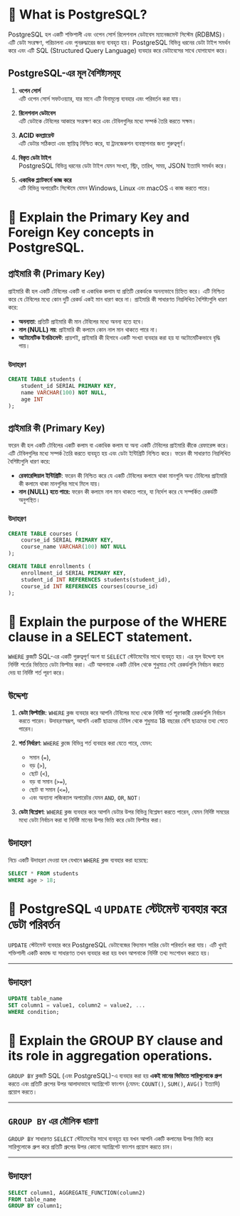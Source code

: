 # 📘 What is PostgreSQL?

PostgreSQL হল একটি শক্তিশালী এবং ওপেন সোর্স রিলেশনাল ডেটাবেস ম্যানেজমেন্ট সিস্টেম (RDBMS)। এটি ডেটা সংরক্ষণ, পরিচালনা এবং পুনরুদ্ধারের জন্য ব্যবহৃত হয়। PostgreSQL বিভিন্ন ধরনের ডেটা টাইপ সমর্থন করে এবং এটি SQL (Structured Query Language) ব্যবহার করে ডেটাবেসের সাথে যোগাযোগ করে।

## PostgreSQL-এর মূল বৈশিষ্ট্যসমূহ

1. **ওপেন সোর্স**  
   এটি ওপেন সোর্স সফটওয়্যার, যার মানে এটি বিনামূল্যে ব্যবহার এবং পরিবর্তন করা যায়।

2. **রিলেশনাল ডেটাবেস**  
   এটি ডেটাকে টেবিলের আকারে সংরক্ষণ করে এবং টেবিলগুলির মধ্যে সম্পর্ক তৈরি করতে সক্ষম।

3. **ACID কমপ্লায়েন্ট**  
   এটি ডেটার সঠিকতা এবং স্থায়িত্ব নিশ্চিত করে, যা ট্রানজেকশন ব্যবস্থাপনার জন্য গুরুত্বপূর্ণ।

4. **বিস্তৃত ডেটা টাইপ**  
   PostgreSQL বিভিন্ন ধরনের ডেটা টাইপ যেমন সংখ্যা, স্ট্রিং, তারিখ, সময়, JSON ইত্যাদি সমর্থন করে।

5. **একাধিক প্ল্যাটফর্মে কাজ করে**  
   এটি বিভিন্ন অপারেটিং সিস্টেমে যেমন Windows, Linux এবং macOS এ কাজ করতে পারে।

# 📘 Explain the Primary Key and Foreign Key concepts in PostgreSQL.

## প্রাইমারি কী (Primary Key)

প্রাইমারি কী হল একটি টেবিলের একটি বা একাধিক কলাম যা প্রতিটি রেকর্ডকে অনন্যভাবে চিহ্নিত করে। এটি নিশ্চিত করে যে টেবিলের মধ্যে কোন দুটি রেকর্ড একই মান ধারণ করে না। প্রাইমারি কী সাধারণত নিম্নলিখিত বৈশিষ্ট্যগুলি ধারণ করে:

- **অনন্যতা**: প্রতিটি প্রাইমারি কী মান টেবিলের মধ্যে অনন্য হতে হবে।
- **নাল (NULL) নয়**: প্রাইমারি কী কলামে কোন নাল মান থাকতে পারে না।
- **অটোমেটিক ইনক্রিমেন্ট**: প্রায়শই, প্রাইমারি কী হিসাবে একটি সংখ্যা ব্যবহার করা হয় যা অটোমেটিকভাবে বৃদ্ধি পায়।

### উদাহরণ
```sql
CREATE TABLE students (
    student_id SERIAL PRIMARY KEY,
    name VARCHAR(100) NOT NULL,
    age INT
);
```
## প্রাইমারি কী (Primary Key)

ফরেন কী হল একটি টেবিলের একটি কলাম বা একাধিক কলাম যা অন্য একটি টেবিলের প্রাইমারি কীকে রেফারেন্স করে। এটি টেবিলগুলির মধ্যে সম্পর্ক তৈরি করতে ব্যবহৃত হয় এবং ডেটা ইন্টিগ্রিটি নিশ্চিত করে। ফরেন কী সাধারণত নিম্নলিখিত বৈশিষ্ট্যগুলি ধারণ করে:

- **রেফারেন্সিয়াল ইন্টিগ্রিটি**: ফরেন কী নিশ্চিত করে যে একটি টেবিলের কলামে থাকা মানগুলি অন্য টেবিলের প্রাইমারি কী কলামে থাকা মানগুলির সাথে মিলে যায়।
- **নাল (NULL) হতে পারে:** ফরেন কী কলামে নাল মান থাকতে পারে, যা নির্দেশ করে যে সম্পর্কিত রেকর্ডটি অনুপস্থিত।

### উদাহরণ
```sql
CREATE TABLE courses (
    course_id SERIAL PRIMARY KEY,
    course_name VARCHAR(100) NOT NULL
);

CREATE TABLE enrollments (
    enrollment_id SERIAL PRIMARY KEY,
    student_id INT REFERENCES students(student_id),
    course_id INT REFERENCES courses(course_id)
);
```
# 📘 Explain the purpose of the WHERE clause in a SELECT statement.

`WHERE` ক্লজটি SQL-এর একটি গুরুত্বপূর্ণ অংশ যা `SELECT` স্টেটমেন্টের সাথে ব্যবহৃত হয়। এর মূল উদ্দেশ্য হল নির্দিষ্ট শর্তের ভিত্তিতে ডেটা ফিল্টার করা। এটি আপনাকে একটি টেবিল থেকে শুধুমাত্র সেই রেকর্ডগুলি নির্বাচন করতে দেয় যা নির্দিষ্ট শর্ত পূরণ করে।

## উদ্দেশ্য

1. **ডেটা ফিল্টারিং**: `WHERE` ক্লজ ব্যবহার করে আপনি টেবিলের মধ্যে থেকে নির্দিষ্ট শর্ত পূরণকারী রেকর্ডগুলি নির্বাচন করতে পারেন। উদাহরণস্বরূপ, আপনি একটি ছাত্রদের টেবিল থেকে শুধুমাত্র 18 বছরের বেশি ছাত্রদের তথ্য পেতে পারেন।

2. **শর্ত নির্ধারণ**: `WHERE` ক্লজে বিভিন্ন শর্ত ব্যবহার করা যেতে পারে, যেমন:
   - সমান (`=`), 
   - বড় (`>`), 
   - ছোট (`<`), 
   - বড় বা সমান (`>=`), 
   - ছোট বা সমান (`<=`), 
   - এবং অন্যান্য লজিক্যাল অপারেটর যেমন `AND`, `OR`, `NOT`।

3. **ডেটা বিশ্লেষণ**: `WHERE` ক্লজ ব্যবহার করে আপনি ডেটার উপর বিভিন্ন বিশ্লেষণ করতে পারেন, যেমন নির্দিষ্ট সময়ের মধ্যে ডেটা নির্বাচন করা বা নির্দিষ্ট মানের উপর ভিত্তি করে ডেটা ফিল্টার করা।

## উদাহরণ

নিচে একটি উদাহরণ দেওয়া হল যেখানে `WHERE` ক্লজ ব্যবহার করা হয়েছে:

```sql
SELECT * FROM students
WHERE age > 18;
```
# 📘 PostgreSQL এ `UPDATE` স্টেটমেন্ট ব্যবহার করে ডেটা পরিবর্তন

`UPDATE` স্টেটমেন্ট ব্যবহার করে PostgreSQL ডেটাবেজের বিদ্যমান সারির ডেটা পরিবর্তন করা যায়। এটি খুবই শক্তিশালী একটি কমান্ড যা সাধারণত তখন ব্যবহার করা হয় যখন আপনাকে নির্দিষ্ট তথ্য সংশোধন করতে হয়।

---

##  উদাহরণ

```sql
UPDATE table_name
SET column1 = value1, column2 = value2, ...
WHERE condition;
```

# 📘 Explain the GROUP BY clause and its role in aggregation operations.

`GROUP BY` ক্লজটি SQL (এবং PostgreSQL)-এ ব্যবহার করা হয় **একই মানের ভিত্তিতে সারিগুলোকে গ্রুপ** করতে এবং প্রতিটি গ্রুপের উপর আলাদাভাবে অ্যাগ্রিগেট ফাংশন (যেমন: `COUNT()`, `SUM()`, `AVG()` ইত্যাদি) প্রয়োগ করতে।

---

## `GROUP BY` এর মৌলিক ধারণা

`GROUP BY` সাধারণত `SELECT` স্টেটমেন্টের সাথে ব্যবহৃত হয় যখন আপনি একটি কলামের উপর ভিত্তি করে সারিগুলোকে গ্রুপ করে প্রতিটি গ্রুপের উপর কোনো অ্যাগ্রিগেট ফাংশন প্রয়োগ করতে চান।

---

##  উদাহরণ

```sql
SELECT column1, AGGREGATE_FUNCTION(column2)
FROM table_name
GROUP BY column1;
